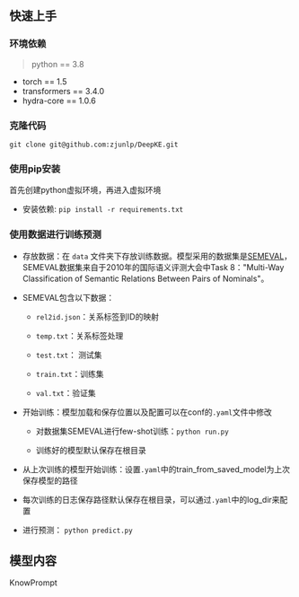 ## 快速上手

### 环境依赖

> python == 3.8

- torch == 1.5
- transformers == 3.4.0
- hydra-core == 1.0.6
 

### 克隆代码
```
git clone git@github.com:zjunlp/DeepKE.git
```
### 使用pip安装

首先创建python虚拟环境，再进入虚拟环境

- 安装依赖: ```pip install -r requirements.txt```

### 使用数据进行训练预测

- 存放数据：在 `data` 文件夹下存放训练数据。模型采用的数据集是[SEMEVAL](https://semeval2.fbk.eu/semeval2.php?location=tasks#T11)，SEMEVAL数据集来自于2010年的国际语义评测大会中Task 8："Multi-Way Classification of Semantic Relations Between Pairs of Nominals"。

- SEMEVAL包含以下数据：

  - `rel2id.json`：关系标签到ID的映射

  - `temp.txt`：关系标签处理

  - `test.txt`： 测试集

  - `train.txt`：训练集

  - `val.txt`：验证集

- 开始训练：模型加载和保存位置以及配置可以在conf的`.yaml`文件中修改
  
  - 对数据集SEMEVAL进行few-shot训练：`python run.py` 

  - 训练好的模型默认保存在根目录

- 从上次训练的模型开始训练：设置`.yaml`中的train_from_saved_model为上次保存模型的路径

- 每次训练的日志保存路径默认保存在根目录，可以通过`.yaml`中的log_dir来配置

- 进行预测： `python predict.py `


## 模型内容
KnowPrompt
